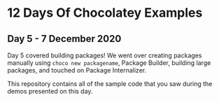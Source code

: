 # 12 Days Of Chocolatey Examples

## Day 5 - 7 December 2020

Day 5 covered building packages! We went over creating packages manually using `choco new packagename`, Package Builder, building large packages, and touched on Package Internalizer.

This repository contains all of the sample code that you saw during the demos presented on this day.